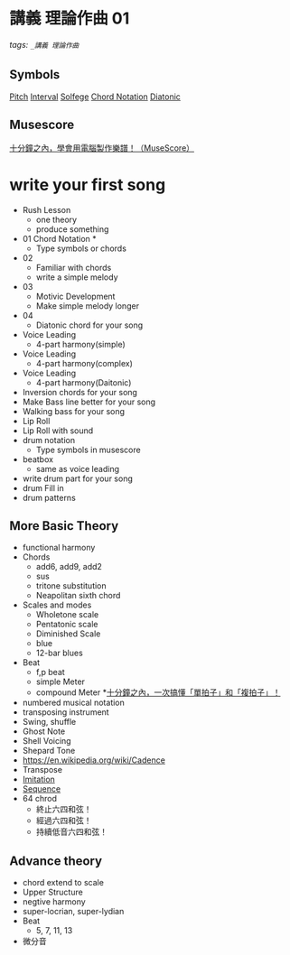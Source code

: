 # 講義 理論作曲 01

###### tags: `_講義 理論作曲`

## Symbols
[Pitch](https://wiki.posetmage.com/Knowledge/Art/Music/Music%20Theory/Pitch/)
[Interval](https://wiki.posetmage.com/Knowledge/Art/Music/Music%20Theory/Interval/)
[Solfege](https://wiki.posetmage.com/Knowledge/Art/Music/Music%20Theory/Solfege/)
[Chord Notation](https://wiki.posetmage.com/Knowledge/Art/Music/Music%20Theory/Chord%20Notation/)
[Diatonic](https://wiki.posetmage.com/Knowledge/Art/Music/Music%20Theory/Diatonic/)

## Musescore
[十分鐘之內，學會用電腦製作樂譜！（MuseScore）](https://www.youtube.com/watch?v=LAOM7JiDp4E)


# write your first song
* Rush Lesson
  * one theory
  * produce something
* 01 Chord Notation
  * 
  * Type symbols or chords
* 02
  * Familiar with chords
  * write a simple melody
* 03
  * Motivic Development
  * Make simple melody longer
* 04
  * Diatonic chord for your song
* Voice Leading
  * 4-part harmony(simple)
* Voice Leading
  * 4-part harmony(complex)
* Voice Leading
  * 4-part harmony(Daitonic)
* Inversion chords for your song
* Make Bass line better for your song
* Walking bass for your song
* Lip Roll
* Lip Roll with sound
* drum notation
  * Type symbols in musescore
* beatbox 
  * same as voice leading
* write drum part for your song
* drum Fill in 
* drum patterns

## More Basic Theory
* functional harmony
* Chords
  * add6, add9, add2
  * sus
  * tritone substitution
  * Neapolitan sixth chord
* Scales and modes
  * Wholetone scale
  * Pentatonic scale
  * Diminished Scale
  * blue
  * 12-bar blues
* Beat
  * f,p beat
  * simple Meter
  * compound Meter
  *[十分鐘之內，一次搞懂「單拍子」和「複拍子」！](https://www.youtube.com/watch?time_continue=1&v=j2V_hIZ5INs)
* numbered musical notation
* transposing instrument
* Swing, shuffle
* Ghost Note
* Shell Voicing
* Shepard Tone
* https://en.wikipedia.org/wiki/Cadence
* Transpose
* [Imitation](https://en.wikipedia.org/wiki/Imitation_(music))
* [Sequence](https://en.wikipedia.org/wiki/Sequence_(music))
* 64 chrod
  * 終止六四和弦！
  * 經過六四和弦！
  * 持續低音六四和弦！

## Advance theory
* chord extend to scale
* Upper Structure
* negtive harmony
* super-locrian, super-lydian
* Beat
  * 5, 7, 11, 13 
* 微分音